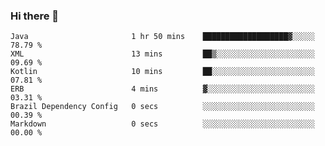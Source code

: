 ### Hi there 👋

<!--START_SECTION:waka-->

```text
Java                       1 hr 50 mins    ███████████████████▓░░░░░   78.79 %
XML                        13 mins         ██▒░░░░░░░░░░░░░░░░░░░░░░   09.69 %
Kotlin                     10 mins         ██░░░░░░░░░░░░░░░░░░░░░░░   07.81 %
ERB                        4 mins          ▓░░░░░░░░░░░░░░░░░░░░░░░░   03.31 %
Brazil Dependency Config   0 secs          ░░░░░░░░░░░░░░░░░░░░░░░░░   00.39 %
Markdown                   0 secs          ░░░░░░░░░░░░░░░░░░░░░░░░░   00.00 %
```

<!--END_SECTION:waka-->

<!--
**jerry-shao/jerry-shao** is a ✨ _special_ ✨ repository because its `README.md` (this file) appears on your GitHub profile.

Here are some ideas to get you started:

- 🔭 I’m currently working on ...
- 🌱 I’m currently learning ...
- 👯 I’m looking to collaborate on ...
- 🤔 I’m looking for help with ...
- 💬 Ask me about ...
- 📫 How to reach me: ...
- 😄 Pronouns: ...
- ⚡ Fun fact: ...
-->
